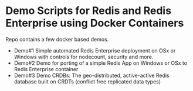 # Demo Scripts for Redis and Redis Enterprise using Docker Containers
Repo contains a few docker based demos. 
* Demo#1
Simple automated Redis Enterprise deployment on OSx or Windows with controls for nodecount, security and more.
* Demo#2
Demo for porting of a simple Redis App on Windows or OSx to Redis Enterprise container
* Demo#3
Demo CRDBs: The geo-distributed, active-active Redis database built on CRDTs (conflict free replicated data types)